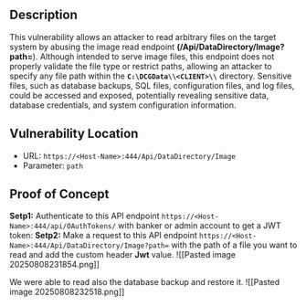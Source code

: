 ## Description

This vulnerability allows an attacker to read arbitrary files on the target system by abusing the image read endpoint **(/Api/DataDirectory/Image?path=**). Although intended to serve image files, this endpoint does not properly validate the file type or restrict paths, allowing an attacker to specify any file path within the **`C:\DCGData\\<CLIENT>\\`**  directory. Sensitive files, such as database backups, SQL files, configuration files, and log files, could be accessed and exposed, potentially revealing sensitive data, database credentials, and system configuration information.

## Vulnerability Location

- URL: `https://<Host-Name>:444/Api/DataDirectory/Image`  
- Parameter: `path`

## Proof of Concept

**Setp1:** Authenticate to this API endpoint  `https://<Host-Name>:444/api/OAuthTokens/` with banker or admin account to get a JWT token: 
**Setp2:** Make a request to this API endpoint `https://<Host-Name>:444/Api/DataDirectory/Image?path=`  with the path of a file you want to read and add the custom header **Jwt** value. 
![[Pasted image 20250808231854.png]]

We were able to read also the database backup and restore it.
![[Pasted image 20250808232518.png]]